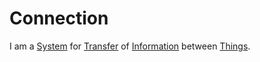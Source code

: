 # Connection

I am a [System](60052.md) for [Transfer](600205.md) of [Information](60007.md) between [Things](60003.md).
